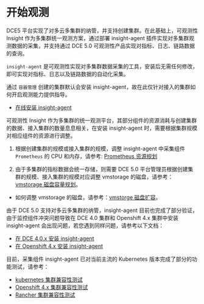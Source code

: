 # 开始观测

DCE5 平台实现了对多云多集群的纳管，并支持创建集群。在此基础上，可观测性 Insight 作为多集群统一观测方案，通过部署 insight-agent 插件实现对多集群观测数据的采集，并支持通过 DCE 5.0 可观测性产品实现对指标、日志、链路数据的查询。

`insight-agent` 是可观测性实现对多集群数据采集的工具，安装后无需任何修改，即可实现对指标、日志以及链路数据的自动化采集。

通过 `容器管理` 创建的集群默认会安装 insight-agent，故在此仅针对接入的集群如何开启观测能力提供指导。

- [在线安装 insight-agent](./install-agent.md)

可观测性 Insight 作为多集群的统一观测平台，其部分组件的资源消耗与创建集群的数据、接入集群的数量息息相关，在安装 insight-agent 时，需要根据集群规模对相应组件的资源进行调整。

1. 根据创建集群的规模或接入集群的规模，调整 insight-agent 中采集组件 `Prometheus`  的 CPU 和内存，请参考: [Prometheus 资源规划](../../best-practice/prometheus-res.md)

2. 由于多集群的指标数据会统一存储，则需要 DCE 5.0 平台管理员根据创建集群的规模、接入集群的规模对应调整 vmstorage 的磁盘，请参考：[vmstorage 磁盘容量规划](../../best-practice/vms-res-plan.md)。

- 如何调整 vmstorage 的磁盘，请参考：[vmstorge 磁盘扩容](../../best-practice/modify-vms-disk.md)。

由于 DCE 5.0 支持对多云多集群的纳管，insight-agent 目前也完成了部分验证，由于监控组件冲突问题导致在 DCE 4.0 集群和 Openshift 4.x 集群中安装 insight-agent 会出现问题，若您遇到同样问题，请参考以下文档：

- [在 DCE 4.0.x 安装 insight-agent](../../faq/install-agentindce.md)
- [在 Openshift 4.x 安装 insight-agent](../../faq/install-agent-on-ocp.md)

目前，采集组件 insight-agent 已对当前主流的 Kubernetes 版本完成了部分的功能测试，请参考：

- [kubernetes 集群兼容性测试](./k8s-compatibility.md)
- [Openshift 4.x 集群兼容性测试](./ocp-compatibility.md)
- [Rancher 集群兼容性测试](./rancher-compatibility.md)
